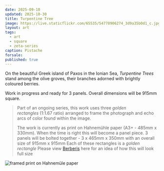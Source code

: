 ```yaml
---
date: 2025-09-10
updated: 2025-10-30
title: Turpentine Tree
image: https://live.staticflickr.com/65535/54778906274_3d9a35b0d1_c.jpg
layout: art
tags:
  - art
  - square
  - zeta-series
caption: Pistache
forsale:
published: true
---
```

On the beautiful Greek island of Paxos in the Ionian Sea, *Turpentine Trees* stand among the olive groves, their branches adorned with brightly coloured berries. 

Work in progress and ready for 3 panels. Overall dimensions will be 915mm square.

>  Part of an ongoing series, this work uses three _golden rectangles_ (1:1.67 ratio) arranged to frame the photograph and echo arcs of color found within the image.
> 
> The work is currently as print on Hahnemühle paper (A3+ - 485mm x 330mm). When the time is right this will become a panel piece.
> 3 panels will be bolted together - 3 x 465mm x 350mm with an overall size of 915mm x 915mm
> Each of these rectangles is a _golden rectangle_ 
> Please view [Berberis](https://www.chrisjennings.net/portfolio/berberis/) here for an idea of how this will look full size

![framed print on Hahnemüle paper](../uploads/20251005-_N724857.jpg)